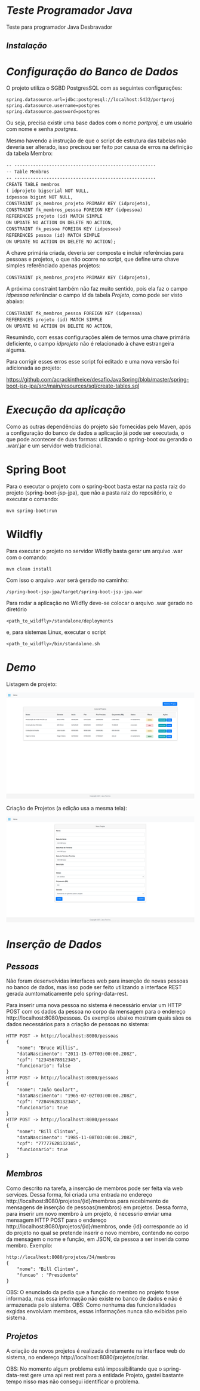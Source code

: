 # *Teste Programador Java* #
Teste para programador Java Desbravador

## *Instalação* ##

# *Configuração do Banco de Dados* #

O projeto utiliza o SGBD PostgresSQL com as seguintes configurações:
```
spring.datasource.url=jdbc:postgresql://localhost:5432/portproj
spring.datasource.username=postgres
spring.datasource.password=postgres
```

Ou seja, precisa existir uma base dados com o nome *portproj*, e um usuário com nome e senha *postgres*.

Mesmo havendo a instrução de que o script de estrutura das tabelas não deveria ser alterado, isso precisou ser feito por causa de erros na definição da tabela Membro:

`-- -----------------------------------------------------`<br/>
`-- Table Membros`<br/>
`-- -----------------------------------------------------`<br/>
`CREATE TABLE membros`<br/>
`( idprojeto bigserial NOT NULL, `<br/>
`idpessoa bigint NOT NULL,  `<br/>
`CONSTRAINT pk_membros_projeto PRIMARY KEY (idprojeto),`<br/>
`CONSTRAINT fk_membros_pessoa FOREIGN KEY (idpessoa)`<br/>
`REFERENCES projeto (id) MATCH SIMPLE`<br/>
`ON UPDATE NO ACTION ON DELETE NO ACTION,`<br/>
`CONSTRAINT fk_pessoa FOREIGN KEY (idpessoa)`<br/>
`REFERENCES pessoa (id) MATCH SIMPLE`<br/>
`ON UPDATE NO ACTION ON DELETE NO ACTION);`<br/>

A chave primária criada, deveria ser composta e incluir referências para pessoas e projetos, o que não ocorre no script, que define uma chave simples referênciado apenas projetos:

`CONSTRAINT pk_membros_projeto PRIMARY KEY (idprojeto),`

A próxima constraint também não faz muito sentido, pois ela faz o campo *idpessoa* referênciar o campo *id* da tabela *Projeto*, como pode ser visto abaixo:

`CONSTRAINT fk_membros_pessoa FOREIGN KEY (idpessoa)`<br/>
`REFERENCES projeto (id) MATCH SIMPLE`<br/>
`ON UPDATE NO ACTION ON DELETE NO ACTION,`

Resumindo, com essas configurações além de termos uma chave primária deficiente, o campo *idprojeto* não é relacionado à chave estrangeira alguma.

Para corrigir esses erros esse script foi editado e uma nova versão foi adicionada ao projeto:

https://github.com/acrackintheice/desafioJavaSpring/blob/master/spring-boot-jsp-jpa/src/main/resources/sql/create-tables.sql

# *Execução da aplicação* #

Como as outras dependências do projeto são fornecidas pelo Maven, após a configuração do banco de dados a aplicação já pode ser executada, o que pode acontecer de duas formas: utilizando o spring-boot ou gerando o .war/.jar e um servidor web tradicional.

# Spring Boot #

Para o executar o projeto com o spring-boot basta estar na pasta raiz do projeto (spring-boot-jsp-jpa), que não  a pasta raiz do repositório, e executar o comando:
```
mvn spring-boot:run
```

# Wildfly #
Para executar o projeto no servidor Wildfly basta gerar um arquivo .war com o comando:
```
mvn clean install
```
Com isso o arquivo .war será gerado no caminho: 
```
/spring-boot-jsp-jpa/target/spring-boot-jsp-jpa.war
```
Para rodar a aplicação no Wildfly deve-se colocar o arquivo .war gerado no diretório
```
<path_to_wildfly>/standalone/deployments
```
e, para sistemas Linux, executar o script
```
<path_to_wildfly>/bin/standalone.sh
```

# *Demo* #

Listagem de projeto:

![Demo Image](lista-projetos.png)


Criação de Projetos (a edição usa a mesma tela):

![Demo Image](novo-projeto.png)

# *Inserção de Dados* #

## *Pessoas* ##

Não foram desenvolvidas interfaces web para inserção de novas pessoas no banco de dados, mas isso pode ser feito utilizando a interface REST gerada aumtomaticamente pelo spring-data-rest. 

Para inserir uma nova pessoa no sistema é necessário enviar um HTTP POST com os dados da pessoa no corpo da mensagem para o endereço http://localhost:8080/pessoas. Os exemplos abaixo mostram quais sãos os dados necessários para a criação de pessoas no sistema:
```
HTTP POST -> http://localhost:8080/pessoas
{
	"nome": "Bruce Willis",
	"dataNascimento": "2011-15-07T03:00:00.208Z",
	"cpf": "12345678912345",
	"funcionario": false
}
HTTP POST -> http://localhost:8080/pessoas
{
	"nome": "João Goulart",
	"dataNascimento": "1965-07-02T03:00:00.208Z",
	"cpf": "72849628132345",
	"funcionario": true
}
HTTP POST -> http://localhost:8080/pessoas
{
	"nome": "Bill Clinton",
	"dataNascimento": "1985-11-08T03:00:00.208Z",
	"cpf": "77777628132345",
	"funcionario": true
}
```

## *Membros* ##
Como descrito na tarefa, a inserção de membros pode ser feita via web services. Dessa forma, foi criada uma entrada no endereço http://localhost:8080/projetos/{id}/membros para recebimento de mensagens de inserção de pessoas(membros) em projetos. Dessa forma, para inserir um novo membro à um projeto, é necessrio enviar uma mensagem HTTP POST para o endereço http://localhost:8080/projetos/{id}/membros, onde {id} corresponde ao id do projeto no qual se pretende inserir o novo membro, contendo no corpo da mensagem o nome e função, em JSON, da pessoa a ser inserida como membro. Exemplo:
```
http://localhost:8080/projetos/34/membros
{
	"nome": "Bill Clinton",
	"funcao" : "Presidente"
}
```
OBS: O enunciado da pedia que a função do membro no projeto fosse informada, mas essa informação não existe no banco de dados e não é armazenada pelo sistema.
OBS: Como nenhuma das funcionalidades exgidas envolviam membros, essas informações nunca são exibidas pelo sistema.

## *Projetos* ##

A criação de novos projetos é realizada diretamente na interface web do sistema, no endereço http://localhost:8080/projetos/criar.

OBS: No momento algum problema está impossibilitando que o spring-data-rest gere uma api rest rest para a entidade Projeto, gastei bastante tempo nisso mas não consegui identificar o problema. 

